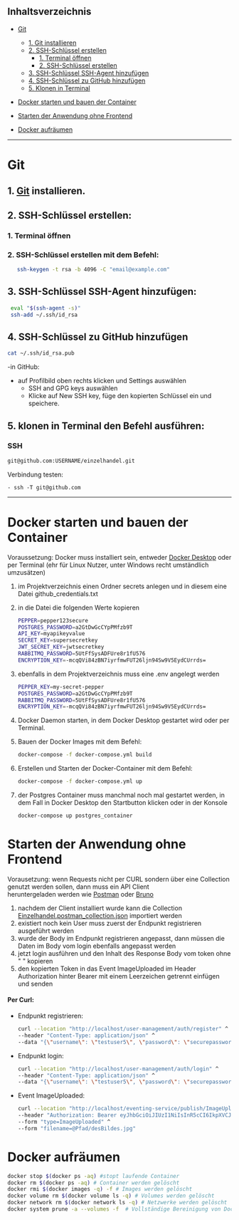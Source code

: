 
## Inhaltsverzeichnis

- [Git](#git)
    - [1. Git installieren](#1-git-installieren)
    - [2. SSH-Schlüssel erstellen](#2-ssh-schlüssel-erstellen)
        - [1. Terminal öffnen](#1-terminal-öffnen)
        - [2. SSH-Schlüssel erstellen](#2-ssh-schlüssel-erstellen-mit-dem-befehl)
    - [3. SSH-Schlüssel SSH-Agent hinzufügen](#3-ssh-schlüssel-ssh-agent-hinzufügen)
    - [4. SSH-Schlüssel zu GitHub hinzufügen](#4-ssh-schlüssel-zu-github-hinzufügen)
    - [5. Klonen in Terminal](#5-klonen-in-terminal)

- [Docker starten und bauen der Container](#docker-starten-und-bauen-der-container)

- [Starten der Anwendung ohne Frontend](#starten-der-anwendung-ohne-frontend)

- [Docker aufräumen](#docker-aufräumen)

-------------------------------------------------------------------------------------

# Git

## 1. [Git](https://git-scm.com/downloads) installieren.
## 2. SSH-Schlüssel erstellen:

### 1. Terminal öffnen
### 2. SSH-Schlüssel erstellen mit dem Befehl:

   ```bash
      ssh-keygen -t rsa -b 4096 -C "email@example.com"
   ```
   
## 3. SSH-Schlüssel SSH-Agent hinzufügen:

   ```bash
    eval "$(ssh-agent -s)"
    ssh-add ~/.ssh/id_rsa
   ```

## 4. SSH-Schlüssel zu GitHub hinzufügen

   ````bash
   cat ~/.ssh/id_rsa.pub
   ````

-in GitHub:
- auf Profilbild oben rechts klicken und Settings auswählen
    - SSH and GPG keys auswählen
    - Klicke auf New SSH key, füge den kopierten Schlüssel ein und speichere.

## 5. klonen in Terminal den Befehl ausführen:

  ### SSH

   ````bash
   git@github.com:USERNAME/einzelhandel.git
   ````

  Verbindung testen:

    - ssh -T git@github.com

-------------------------------------------------------------------------------------

# Docker starten und bauen der Container

Voraussetzung: Docker muss installiert sein, entweder [Docker Desktop](https://www.docker.com/products/docker-desktop/) 
oder per Terminal (ehr für Linux Nutzer, unter Windows recht umständlich umzusätzen) 

   1. im Projektverzeichnis einen Ordner secrets anlegen und in diesem eine Datei github_credentials.txt
   2. in die Datei die folgenden Werte kopieren
       ````bash
       PEPPER=pepper123secure
       POSTGRES_PASSWORD=a2GtDwGcCYpPMfzb9T
       API_KEY=myapikeyvalue
       SECRET_KEY=supersecretkey
       JWT_SECRET_KEY=jwtsecretkey
       RABBITMQ_PASSWORD=5UtFfSysADFUre8r1fU576
       ENCRYPTION_KEY=-mcqQVi84zBN7iyrfmwFUT26ljn94Sw9V5EydCUrrds=
        ````
   3. ebenfalls in dem Projektverzeichnis muss eine .env angelegt werden
         ````bash
        PEPPER_KEY=my-secret-pepper
        POSTGRES_PASSWORD=a2GtDwGcCYpPMfzb9T
        RABBITMQ_PASSWORD=5UtFfSysADFUre8r1fU576
        ENCRYPTION_KEY=-mcqQVi84zBN7iyrfmwFUT26ljn94Sw9V5EydCUrrds=
        ````
    


1. Docker Daemon starten, in dem Docker Desktop gestartet wird oder per Terminal. 
2. Bauen der Docker Images mit dem Befehl:
    ````bash
    docker-compose -f docker-compose.yml build
    ````
3. Erstellen und Starten der Docker-Container mit dem Befehl:
    ````bash
    docker-compose -f docker-compose.yml up
    ````
4. der Postgres Container muss manchmal noch mal gestartet werden, in dem Fall in Docker Desktop den Startbutton klicken
oder in der Konsole
    ````bash
    docker-compose up postgres_container
    ````

# Starten der Anwendung ohne Frontend

Vorausetzung: wenn Requests nicht per CURL sondern über eine Collection genutzt werden sollen, dann muss ein API Client   
heruntergeladen werden wie [Postman](https://www.postman.com/downloads/) oder 
[Bruno](https://docs.usebruno.com/get-started/bruno-basics/download) 

1. nachdem der Client installiert wurde kann die Collection 
[Einzelhandel.postman_collection.json](https://drive.google.com/file/d/1r-va-SVz5_67Owtehy-zt-iI5mkOvfPa/view?usp=sharing) 
importiert werden
2. existiert noch kein User muss zuerst der Endpunkt registrieren ausgeführt werden
3. wurde der Body im Endpunkt registrieren angepasst, dann müssen die Daten im Body vom login ebenfalls angepasst werden
4. jetzt login ausführen und den Inhalt des Response Body vom token ohne " " kopieren
5. den kopierten Token in das Event ImageUploaded im Header Authorization hinter Bearer mit einem Leerzeichen getrennt 
einfügen und senden

#### Per Curl:
- Endpunkt registrieren:
    ````bash
    curl --location "http://localhost/user-management/auth/register" ^
    --header "Content-Type: application/json" ^
    --data "{\"username\": \"testuser5\", \"password\": \"securepassword\", \"role\": \"Mitarbeiter\"}"
    ````
- Endpunkt login:
    ````bash
    curl --location "http://localhost/user-management/auth/login" ^
    --header "Content-Type: application/json" ^
    --data "{\"username\": \"testuser5\", \"password\": \"securepassword\"}"
    ````
- Event ImageUploaded:
     ````bash
    curl --location "http://localhost/eventing-service/publish/ImageUploaded" ^
    --header "Authorization: Bearer eyJhbGciOiJIUzI1NiIsInR5cCI6IkpXVCJ9.eyJ1c2VybmFtZSI6InRlc3R1c2VyMiIsInJvbGUiOiJNaXRhcmJlaXRlciIsImV4cCI6MTczNjc3MDczMX0.emw6GdIF2hZSIA_QT6o9_8a_NsNWk4fomQcATTCTb8E" ^
    --form "type=ImageUploaded" ^
    --form "filename=@Pfad/desBildes.jpg"
     ````

# Docker aufräumen

 ````bash
docker stop $(docker ps -aq) #stopt laufende Container
docker rm $(docker ps -aq) # Container werden gelöscht
docker rmi $(docker images -q) -f # Images werden gelöscht  
docker volume rm $(docker volume ls -q) # Volumes werden gelöscht  
docker network rm $(docker network ls -q) # Netzwerke werden gelöscht
docker system prune -a --volumes -f  # Vollständige Bereinigung von Docker 
 ````

